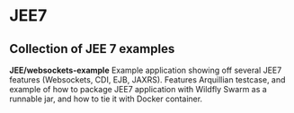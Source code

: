 # JEE7

## Collection of JEE 7 examples

**JEE/websockets-example**
Example application showing off several JEE7 features (Websockets, CDI, EJB, JAXRS). Features Arquillian testcase, and example of how to package JEE7 application with Wildfly Swarm as a runnable jar, and how to tie it with Docker container.


